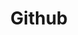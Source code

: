 ---
title: Github
summary: Lorem ipsum dolor sit amet, consectetur adipiscing elit. Nulla
class: github
link: https://github.com/pytorch/pytorch
order: 2
---
